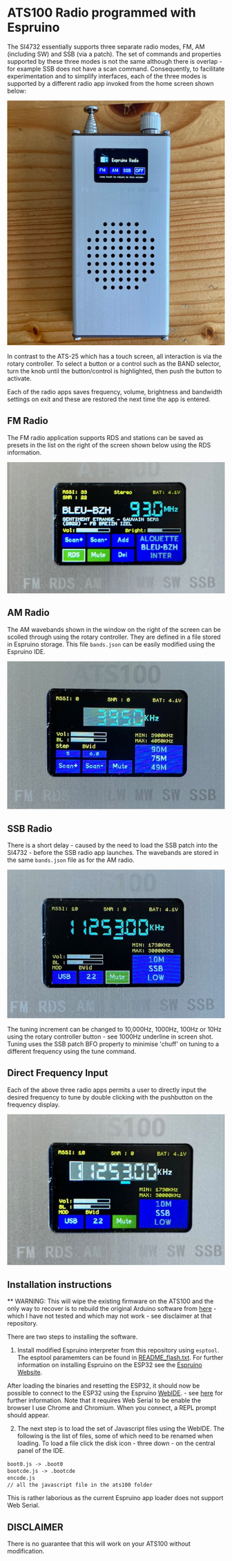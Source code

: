 # ATS100 Radio programmed with Espruino

The SI4732 essentially supports three separate radio modes, FM, AM (including SW) and SSB (via a patch). The set of commands and properties supported by these three modes is not the same although there is overlap - for example SSB does not have a scan command. Consequently, to facilitate experimentation and to simplify interfaces, each of the three modes is supported by a different radio app invoked from the home screen shown below:

![](../image/ats100home.jpg)

In contrast to the ATS-25 which has a touch screen, all interaction is via the rotary controller. To select a button or a control such as the BAND selector, turn the knob until the button/control is highlighted, then push the button to activate. 

Each of the radio apps saves frequency, volume, brightness and bandwidth settings on exit and these are restored the next time the app is entered. 

## FM Radio

The FM radio application supports RDS and stations can be saved as presets in the list on the right of the screen shown below using the RDS information.

![](../image/fmapp.jpg)


## AM Radio

The AM wavebands shown in the window on the right of the screen can be scolled through using the rotary controller. They are defined in a file stored in Espruino storage. This file ```bands.json``` can be easily modified using the Espruino IDE.

![](../image/amapp.jpg)

## SSB Radio

There is a short delay  - caused by the need to load the SSB patch into the SI4732 - before the SSB radio app launches. The wavebands are stored in the same ```bands.json``` file as for the AM radio.

![](../image/ssbapp.jpg)

The tuning increment can be changed to 10,000Hz, 1000Hz, 100Hz or 10Hz using the rotary controller button - see 1000Hz underline in screen shot. Tuning uses the SSB patch BFO property to minimise 'chuff' on tuning to a different frequency using the tune command.

## Direct Frequency Input

Each of the above three radio apps permits a user to directly input the desired frequency to tune by double clicking with the pushbutton on the frequency display.

![](../image/dclick.jpg)

## Installation instructions

**  WARNING: This will wipe the existing firmware on the ATS100 and the only way to recover is to rebuild the original Arduino software from [here](https://github.com/ralphxavier/SI4735) - which I have not tested and which may not work - see disclaimer at that repository.

There are two steps to installing the software.

1) Install modified Espruino interpreter from this repository using ```esptool```. 
   The esptool paramemters can be found in [README_flash.txt](../espruino_2v13.11_esp32/README_flash.txt).
   For further information on installing Espruino on the ESP32 see the [Espruino Website](https://www.espruino.com/ESP32).

After loading the binaries and resetting the ESP32, it should now be possible to connect to the ESP32 using the Espruino [WebIDE](https://www.espruino.com/ide/). - see [here](https://www.espruino.com/Programming) for further information.  Note that it requires Web Serial to be enable the browser  I use Chrome and Chromium. When you connect, a REPL prompt should appear.

2) The next step is to load the set of Javascript files using the WebIDE. The following is the list of files, some of which need to be renamed when loading. To load a file click the disk icon - three down - on the central panel of the IDE.

```
boot0.js -> .boot0
bootcde.js -> .bootcde
encode.js 
// all the javascript file in the ats100 folder
```

This is rather laborious as the current Espruino app loader does not support Web Serial.

## DISCLAIMER

There is no guarantee that this will  work on your ATS100 without modification. 










